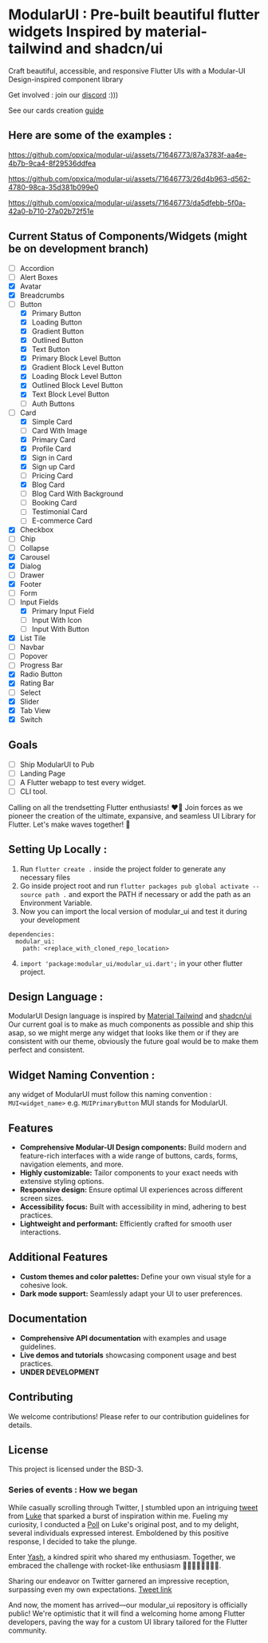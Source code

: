 
# ModularUI : Pre-built beautiful flutter widgets Inspired by material-tailwind and shadcn/ui

Craft beautiful, accessible, and responsive Flutter UIs with a Modular-UI Design-inspired component library

Get involved : join our [discord](https://discord.gg/t9Vweu68) :)))

See our cards creation [guide](https://utkarshs-organization-1.gitbook.io/simple-guide-to-create-modularui-widgets/)


## Here are some of the examples :


https://github.com/opxica/modular-ui/assets/71646773/87a3783f-aa4e-4b7b-9ca4-8f29536ddfea



https://github.com/opxica/modular-ui/assets/71646773/26d4b963-d562-4780-98ca-35d381b099e0



https://github.com/opxica/modular-ui/assets/71646773/da5dfebb-5f0a-42a0-b710-27a02b72f51e



## Current Status of Components/Widgets (might be on development branch)

- [ ] Accordion
- [ ] Alert Boxes
- [X] Avatar
- [X] Breadcrumbs
- [ ] Button
  - [x] Primary Button
  - [x] Loading Button
  - [X] Gradient Button
  - [X] Outlined Button
  - [X] Text Button
  - [X] Primary Block Level Button
  - [X] Gradient Block Level Button
  - [X] Loading Block Level Button
  - [X] Outlined Block Level Button
  - [X] Text Block Level Button
  - [ ] Auth Buttons
- [ ] Card
  - [X] Simple Card
  - [ ] Card With Image 
  - [x] Primary Card
  - [X] Profile Card
  - [X] Sign in Card
  - [X] Sign up Card
  - [ ] Pricing Card
  - [X] Blog Card
  - [ ] Blog Card With Background
  - [ ] Booking Card
  - [ ] Testimonial Card
  - [ ] E-commerce Card
- [X] Checkbox
- [ ] Chip
- [ ] Collapse
- [X] Carousel
- [X] Dialog
- [ ] Drawer
- [X] Footer
- [ ] Form
- [ ] Input Fields
  - [X] Primary Input Field
  - [ ] Input With Icon
  - [ ] Input With Button
- [X] List Tile
- [ ] Navbar
- [ ] Popover
- [ ] Progress Bar
- [X] Radio Button
- [X] Rating Bar
- [ ] Select
- [X] Slider
- [X] Tab View
- [X] Switch

## Goals
- [ ] Ship ModularUI to Pub
- [ ] Landing Page
- [ ] A Flutter webapp to test every widget.
- [ ] CLI tool.

Calling on all the trendsetting Flutter enthusiasts! ❤️‍🔥 Join forces as we pioneer the creation of the ultimate, expansive, and seamless UI Library for Flutter. Let's make waves together! 🚀

## Setting Up Locally :
1.  Run `flutter create .` inside the project folder to generate any necessary files
2.  Go inside project root and run `flutter packages pub global activate --source path .` and export the PATH if necessary or add the path as an Environment Variable.
3.  Now you can import the local version of modular_ui and test it during your development
```
dependencies:
  modular_ui:
    path: <replace_with_cloned_repo_location>
```
4.  `import 'package:modular_ui/modular_ui.dart';` in your other flutter project.


## Design Language :
ModularUI Design language is inspired by [Material Tailwind](https://www.material-tailwind.com/) and [shadcn/ui](https://ui.shadcn.com/) 
Our current goal is to make as much components as possible and ship this asap, so we might merge any widget that looks like them or if they are consistent with our theme, obviously the future goal would be to make them perfect and consistent.

## Widget Naming Convention :
any widget of ModularUI must follow this naming convention : `MUI<widget_name>` e.g. `MUIPrimaryButton`
MUI stands for ModularUI.
## Features

-   **Comprehensive Modular-UI Design components:** Build modern and feature-rich interfaces with a wide range of buttons, cards, forms, navigation elements, and more.
-   **Highly customizable:** Tailor components to your exact needs with extensive styling options.
-   **Responsive design:** Ensure optimal UI experiences across different screen sizes.
-   **Accessibility focus:** Built with accessibility in mind, adhering to best practices.
-   **Lightweight and performant:** Efficiently crafted for smooth user interactions.

## Additional Features

-   **Custom themes and color palettes:** Define your own visual style for a cohesive look.
-   **Dark mode support:** Seamlessly adapt your UI to user preferences.


## Documentation

-   **Comprehensive API documentation** with examples and usage guidelines.
-   **Live demos and tutorials** showcasing component usage and best practices.
- **UNDER DEVELOPMENT**

## Contributing

We welcome contributions! Please refer to our contribution guidelines for details.

## License

This project is licensed under the BSD-3.

### Series of events : How we began

While casually scrolling through Twitter, [I](https://twitter.com/twtutkarsh) stumbled upon an intriguing [tweet](https://x.com/luke_pighetti/status/1740122310714007820?s=20) from [Luke](https://twitter.com/luke_pighetti) that sparked a burst of inspiration within me. Fueling my curiosity, I conducted a [Poll](https://x.com/twtutkarsh/status/1740331978392809748?s=20) on Luke's original post, and to my delight, several individuals expressed interest. Emboldened by this positive response, I decided to take the plunge.

Enter [Yash](https://twitter.com/Yash_khattar73), a kindred spirit who shared my enthusiasm. Together, we embraced the challenge with rocket-like enthusiasm 🚀🚀🚀🚀🚀🚀🚀🚀.

Sharing our endeavor on Twitter garnered an impressive reception, surpassing even my own expectations. [Tweet link](https://x.com/twtutkarsh/status/1741548976892186718?s=20)

And now, the moment has arrived—our modular_ui repository is officially public! We're optimistic that it will find a welcoming home among Flutter developers, paving the way for a custom UI library tailored for the Flutter community.
